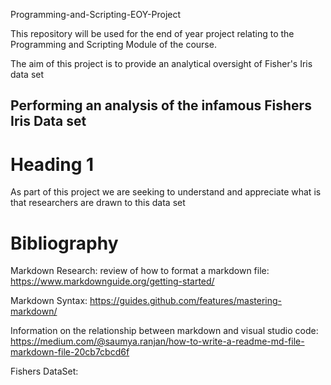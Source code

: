 Programming-and-Scripting-EOY-Project

This repository will be used for the end of year project relating to the Programming and Scripting Module of the course.

The aim of this project is to provide an analytical oversight of Fisher's Iris data set


## Performing an analysis of the infamous Fishers Iris Data set ##


**Heading 1**
====

As part of this project we are seeking to understand and appreciate what is that researchers are drawn to this data set







**Bibliography**
====
Markdown Research:
review of how to format a markdown file: https://www.markdownguide.org/getting-started/

Markdown Syntax: https://guides.github.com/features/mastering-markdown/

Information on the relationship between markdown and visual studio code: https://medium.com/@saumya.ranjan/how-to-write-a-readme-md-file-markdown-file-20cb7cbcd6f


Fishers DataSet: 

